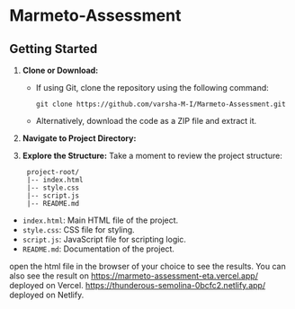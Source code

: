 # Marmeto-Assessment

## Getting Started

1. **Clone or Download:**
   - If using Git, clone the repository using the following command:
     ```
     git clone https://github.com/varsha-M-I/Marmeto-Assessment.git
     ```
   - Alternatively, download the code as a ZIP file and extract it.

2. **Navigate to Project Directory:**

3. **Explore the Structure:**
Take a moment to review the project structure:

        project-root/
        |-- index.html
        |-- style.css
        |-- script.js
        |-- README.md
- `index.html`: Main HTML file of the project.
- `style.css`: CSS file for styling.
- `script.js`: JavaScript file for scripting logic.
- `README.md`: Documentation of the project.

open the html file  in the browser of your choice to see the results. You can also see the result on https://marmeto-assessment-eta.vercel.app/ deployed on Vercel.
https://thunderous-semolina-0bcfc2.netlify.app/ deployed on Netlify.